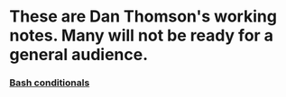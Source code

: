 # These are Dan Thomson's working notes. Many will not be ready for a general audience.


### [Bash conditionals](shorts/bash_conditionals.md)
